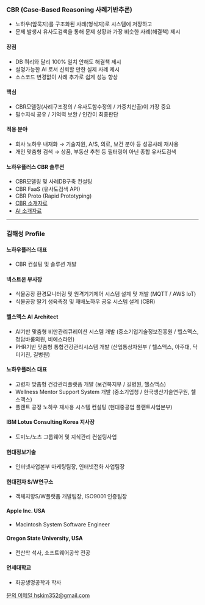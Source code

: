 ### CBR (Case-Based Reasoning 사례기반추론)
- 노하우(암묵지)를 구조화된 사례(형식지)로 시스템에 저장하고
- 문제 발생시 유사도검색을 통해 문제 상황과 가장 비슷한 사례(해결책) 제시
#### 장점
- DB 쿼리와 달리 100% 일치 안해도 해결책 제시
- 설명가능한 AI 로서 신뢰할 만한 실제 사례 제시
- 소스코드 변경없이 사례 추가로 쉽게 성능 향상
#### 핵심
- CBR모델링(사례구조정의 / 유사도함수정의 / 가중치산출)이 가장 중요
- 필수지식 공유 / 기억력 보완 / 인간이 최종판단
#### 적용 분야
- 회사 노하우 내재화 → 기술지원, A/S, 의료, 보건 분야 등 성공사례 재사용
- 개인 맞춤형 검색 →  상품, 부동산 추천 등 필터링이 아닌 종합 유사도검색
#### 노하우플러스 CBR 솔루션
- CBR모델링 및 사례DB구축 컨설팅
- CBR FaaS (유사도검색 API)
- CBR Proto (Rapid Prototyping)
- [CBR 소개자료](/cbr-intro-v7.1.pdf)
- [AI 소개자료](/ai-intro-v4.3.pdf)
  
---
### 김해성 Profile
#### 노하우플러스 대표
- CBR 컨설팅 및 솔루션 개발
#### 넥스트온 부사장
- 식물공장 환경모니터링 및 원격기기제어 시스템 설계 및 개발 (MQTT / AWS IoT)
- 식물공장 딸기 생육측정 및 재배노하우 공유 시스템 설계 (CBR)
#### 헬스맥스 AI Architect
- AI기반 맞춤형 비만관리큐레이션 시스템 개발 (중소기업기술정보진흥원 / 헬스맥스, 청담바롬의원, 비에스라인)
- PHR기반 맞춤형 통합건강관리시스템 개발 (산업통상자원부 / 헬스맥스, 아주대, 닥터키친, 길병원)
#### 노하우플러스 대표
- 고령자 맞춤형 건강관리플랫폼 개발 (보건복지부 / 길병원, 헬스맥스)
- Wellness Mentor Support System 개발 (중소기업청 / 한국생산기술연구원, 헬스맥스)
- 플랜트 공정 노하우 재사용 시스템 컨설팅 (현대중공업 플랜트사업본부)
#### IBM Lotus Consulting Korea 지사장
- 도미노/노츠 그룹웨어 및 지식관리 컨설팅사업
#### 현대정보기술
- 인터넷사업본부 마케팅팀장, 인터넷전화 사업팀장
#### 현대전자 S/W연구소
- 객체지향S/W플랫폼 개발팀장, ISO9001 인증팀장
#### Apple Inc. USA
- Macintosh System Software Engineer
#### Oregon State University, USA
- 전산학 석사, 소프트웨어공학 전공
#### 연세대학교
- 화공생명공학과 학사

[문의 이메일 hskim352@gmail.com](mailto:hskim352@gmail.com)
